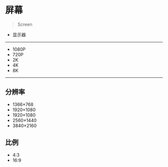 # 屏幕
> Screen

- 显示器

---

- 1080P
- 720P
- 2K
- 4K
- 8K
---

## 分辨率

- 1366×768
- 1920×1080
- 1920×1080
- 2560×1440
- 3840×2160



## 比例

- 4:3
- 16:9